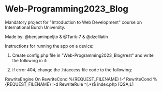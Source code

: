 # Web-Programming2023_Blog
Mandatory project for "Introduction to Web Development" course on International Burch University.

Made by: @benjaminpeljto & @Tarik-7 & @dzelilatin

Instructions for running the app on a device:

1. Create config.php file in "Web-Programming2023_Blog/rest" and write the following in it:

<?php

class Config{

    public static $host = 'localhost';
    public static $database = 'database_name'; 
    public static $username = 'connection_username';
    public static $password = 'connection_password';
    public static $port = '3306';
}

?>

2. If error 404, change the .htaccess file code to the following:
  
  RewriteEngine On
  RewriteCond %{REQUEST_FILENAME} !-f
  RewriteCond %{REQUEST_FILENAME} !-d
  RewriteRule ^(.*)$ index.php [QSA,L]
